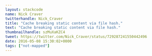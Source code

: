 ```yaml
---
layout: stackcode
name: Nick Craver
twitterhandle: Nick_Craver
title: "Cache breaking static content via file hash."
text: "Cache breaking static content via file hash."
thumbnailhandle: szMuXaKZC4
tweet: https://twitter.com/Nick_Craver/status/729287241550442496
date: 2016-05-08 15:30:02+0000
tags: ["not-mapped"]
---
```

